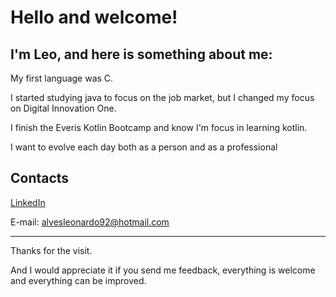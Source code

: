 # Hello and welcome!

## I'm Leo, and here is something about me:

My first language was C.

I started studying java to focus on the job market, but I changed my focus on Digital Innovation One.

I finish the Everis Kotlin Bootcamp and know I'm focus in learning kotlin.

I want to evolve each day both as a person and as a professional


## Contacts ##
[LinkedIn](https://www.linkedin.com/in/leonardo-balestere-175a991b5/)

E-mail: alvesleonardo92@hotmail.com

---

Thanks for the visit.

And I would appreciate it if you send me feedback, everything is welcome and everything can be improved.


<!---
LeonardoBalestere/LeonardoBalestere is a ✨ special ✨ repository because its `README.md` (this file) appears on your GitHub profile.
You can click the Preview link to take a look at your changes.
--->
